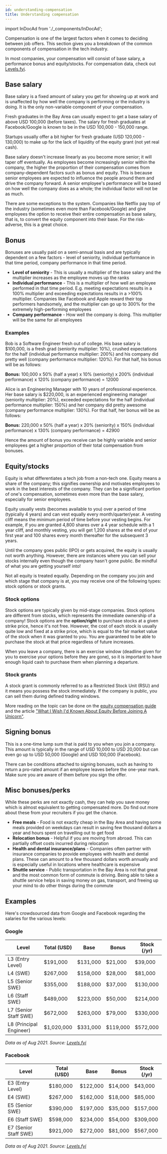```yaml
---
id: understanding-compensation
title: Understanding compensation
---
```


import InDocAd from './\_components/InDocAd';

Compensation is one of the largest factors when it comes to deciding between job offers. This section gives you a breakdown of the common components of compensation in the tech industry.

In most companies, your compensation will consist of base salary, a performance bonus and equity/stocks. For compensation data, check out [Levels.fyi](https://www.levels.fyi?ref=TechInterviewHandbook&utm_source=techinterviewhandbook&utm_medium=referral&utm_content=website_negotiation).

## Base salary

Base salary is a fixed amount of salary you get for showing up at work and is unaffected by how well the company is performing or the industry is doing. It is the only non-variable component of your compensation.

Fresh graduates in the Bay Area can usually expect to get a base salary of above USD 100,000 (before taxes). The salary for fresh graduates at Facebook/Google is known to be in the USD 100,000 - 150,000 range.

Startups usually offer a bit higher for fresh graduate (USD 120,000 - 130,000) to make up for the lack of liquidity of the equity grant (not yet real cash).

Base salary doesn't increase linearly as you become more senior; it will taper off eventually. As employees become increasingly senior within the company, the higher the proportion of their compensation comes from company-dependent factors such as bonus and equity. This is because senior employees are expected to influence the people around them and drive the company forward. A senior employee's performance will be based on how well the company does as a whole; the individual factor will not be as much.

There are some exceptions to the system. Companies like Netflix pay top of the industry (sometimes even more than Facebook/Google) and give employees the option to receive their entire compensation as base salary, that is, to convert the equity component into their base. For the risk-adverse, this is a great choice.

## Bonus

Bonuses are usually paid on a semi-annual basis and are typically dependent on a few factors - level of seniority, individual performance in that time period, company performance in that time period.

- **Level of seniority** - This is usually a multiplier of the base salary and the multiplier increases as the employee moves up the ranks
- **Individual performance** - This is a multiplier of how well an employee performed in that time period. E.g. meeting expectations results in a 100% multiplier and exceeding expectations results in a >100% multiplier. Companies like Facebook and Apple reward their top performers handsomely, and the multiplier can go up to 300% for the extremely high-performing employees
- **Company performance** - How well the company is doing. This multiplier will be the same for all employees

### Examples

Bob is a Software Engineer fresh out of college. His base salary is $100,000, is a fresh grad (seniority multiplier: 10%), crushed expectations for the half (individual performance multiplier: 200%) and his company did pretty well (company performance multiplier: 120%). For that half, his bonus will be as follows:

**Bonus:** 100,000 x 50% (half a year) x 10% (seniority) x 200% (individual performance) x 120% (company performance) = 12000

Alice is an Engineering Manager with 10 years of professional experience. Her base salary is $220,000, is an experienced engineering manager (seniority multiplier: 20%), exceeded expectations for the half (individual performance multiplier: 150%) and her company did pretty awesome (company performance multiplier: 130%). For that half, her bonus will be as follows:

**Bonus:** 220,000 x 50% (half a year) x 20% (seniority) x 150% (individual performance) x 130% (company performance) = 42900

Hence the amount of bonus you receive can be highly variable and senior employees get a higher proportion of their total compensation from bonuses.

<InDocAd/>

## Equity/stocks

Equity is what differentiates a tech job from a non-tech one. Equity means a share of the company; this signifies ownership and motivates employees to work in the best interests of the company. They can be a significant portion of one's compensation, sometimes even more than the base salary, especially for senior employees.

Equity usually vests (becomes available to you) over a period of time (typically 4 years) and can vest equally every month/quarter/year. A vesting cliff means the minimum period of time before your vesting begins. For example, if you are granted 4,800 shares over a 4 year schedule with a 1 year cliff, and monthly vesting, you will get 1,200 shares at the end of your first year and 100 shares every month thereafter for the subsequent 3 years.

Until the company goes public (IPO) or gets acquired, the equity is usually not worth anything. However, there are instances where you can sell your stocks internally even though the company hasn't gone public. Be mindful of what you are getting yourself into!

Not all equity is treated equally. Depending on the company you join and which stage that company is at, you may receive one of the following types: stock options or stock grants.

### Stock options

Stock options are typically given by mid-stage companies. Stock options are different from stocks, which represents the immediate ownership of a company! Stock options are the **option/right** to purchase stocks at a given strike price, hence it's not free. However, the cost of each stock is usually quite low and fixed at a strike price, which is equal to the fair market value of the stock when it was granted to you. You are guaranteed to be able to purchase the stock at that price regardless of future increases.

When you leave a company, there is an exercise window (deadline given for you to exercise your options before they are gone), so it is important to have enough liquid cash to purchase them when planning a departure.

### Stock grants

A stock grant is commonly referred to as a Restricted Stock Unit (RSU) and it means you possess the stock immediately. If the company is public, you can sell them during defined trading windows.

More reading on the topic can be done on the [equity compensation guide](https://github.com/jlevy/og-equity-compensation) and the article ["What I Wish I'd Known About Equity Before Joining A Unicorn"](https://gist.github.com/yossorion/4965df74fd6da6cdc280ec57e83a202d).

## Signing bonus

This is a one-time lump sum that is paid to you when you join a company. This amount is typically in the range of USD 10,000 to USD 20,000 but can even go up to USD 50,000 (Google) and USD 100,000 (Facebook).

There can be conditions attached to signing bonuses, such as having to return a pro-rated amount if an employee leaves before the one-year mark. Make sure you are aware of them before you sign the offer.

<InDocAd/>

## Misc bonuses/perks

While these perks are not exactly cash, they can help you save money which is almost equivalent to getting compensated more. Do find out more about these from your recruiters if you get the chance.

- **Free meals** - Food is not exactly cheap in the Bay Area and having some meals provided on weekdays can result in saving few thousand dollars a year and hours spent on travelling out to get food
- **Relocation bonus** - Helpful if you are moving from abroad. This can partially offset costs incurred during relocation
- **Health and dental insurance/plans** - Companies often partner with insurance companies to provide employees with health and dental plans. These can amount to a few thousand dollars worth annually and is especially useful in locations where healthcare is expensive
- **Shuttle service** - Public transportation in the Bay Area is not that great and the most common form of commute is driving. Being able to take a shuttle service helps in saving money on gas, transport, and freeing up your mind to do other things during the commute

## Examples

Here's crowdsourced data from Google and Facebook regarding the salaries for the various levels:

### Google

| Level                   | Total (USD) | Base     | Bonus    | Stock (/yr) |
| ----------------------- | ----------- | -------- | -------- | ----------- |
| L3 (Entry Level)        | $191,000    | $131,000 | $21,000  | $39,000     |
| L4 (SWE)                | $267,000    | $158,000 | $28,000  | $81,000     |
| L5 (Senior SWE)         | $355,000    | $188,000 | $37,000  | $130,000    |
| L6 (Staff SWE)          | $489,000    | $223,000 | $50,000  | $214,000    |
| L7 (Senior Staff SWE)   | $672,000    | $263,000 | $79,000  | $330,000    |
| L8 (Principal Engineer) | $1,020,000  | $331,000 | $119,000 | $572,000    |

_Data as of Aug 2021. Source: [Levels.fyi](https://www.levels.fyi/company/Google/salaries/Software-Engineer/?ref=TechInterviewHandbook&utm_source=techinterviewhandbook&utm_medium=referral&utm_content=website_negotiation)_

### Facebook

| Level                 | Total (USD) | Base     | Bonus   | Stock (/yr) |
| --------------------- | ----------- | -------- | ------- | ----------- |
| E3 (Entry Level)      | $180,000    | $122,000 | $14,000 | $43,000     |
| E4 (SWE)              | $267,000    | $162,000 | $18,000 | $85,000     |
| E5 (Senior SWE)       | $390,000    | $197,000 | $35,000 | $157,000    |
| E6 (Staff SWE)        | $598,000    | $234,000 | $54,000 | $309,000       |
| E7 (Senior Staff SWE) | $921,000    | $272,000 | $81,000 | $567,000    |

_Data as of Aug 2021. Source: [Levels.fyi](https://www.levels.fyi/company/Facebook/salaries/Software-Engineer/?ref=TechInterviewHandbook&utm_source=techinterviewhandbook&utm_medium=referral&utm_content=website_negotiation)_
